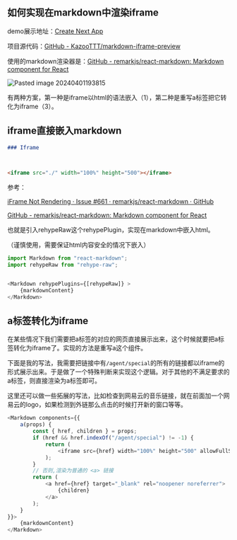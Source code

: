 ## 如何实现在markdown中渲染iframe

demo展示地址：[Create Next App](https://markdown-preview-eosin.vercel.app/demo)

项目源代码：[GitHub - KazooTTT/markdown-iframe-preview](https://github.com/KazooTTT/markdown-iframe-preview/)

使用的markdown渲染器是：[GitHub - remarkjs/react-markdown: Markdown component for React](https://github.com/remarkjs/react-markdown)

![Pasted image 20240401193815](https://pictures.kazoottt.top/2024/04/20240401-99bfb1d8434e94e5b66182ed42bc09b7.png)

有两种方案，第一种是iframe以html的语法嵌入（1），第二种是重写a标签把它转化为iframe（3）。

## iframe直接嵌入markdown

``` markdown
### Iframe

  

<iframe src="./" width="100%" height="500"></iframe>
```

参考：

[iFrame Not Rendering · Issue #661 · remarkjs/react-markdown · GitHub](https://github.com/remarkjs/react-markdown/issues/661)

[GitHub - remarkjs/react-markdown: Markdown component for React](https://github.com/remarkjs/react-markdown?tab=readme-ov-file#appendix-a-html-in-markdown)

也就是引入rehypeRaw这个rehypePlugin，实现在markdown中嵌入html。

（谨慎使用，需要保证html内容安全的情况下嵌入）

``` typescript
import Markdown from "react-markdown";
import rehypeRaw from "rehype-raw";


<Markdown rehypePlugins={[rehypeRaw]} >
	{markdownContent}
</Markdown>
```

## a标签转化为iframe

在某些情况下我们需要把a标签的对应的网页直接展示出来，这个时候就要把a标签转化为iframe了。实现的方法是重写a这个组件。

下面是我的写法，我需要把链接中有`/agent/special`的所有的链接都以iframe的形式展示出来。于是做了一个特殊判断来实现这个逻辑。对于其他的不满足要求的a标签，则直接渲染为a标签即可。

这里还可以做一些拓展的写法，比如检查到网易云的音乐链接，就在前面加一个网易云的logo，如果检测到外链那么点击的时候打开新的窗口等等。

``` typescript 
<Markdown components={{
	a(props) {
		const { href, children } = props;
		if (href && href.indexOf("/agent/special") != -1) {
			return (
				<iframe src={href} width="100%" height="500" allowFullScreen />
			);
		}
		// 否则,渲染为普通的 <a> 链接
		return (
			<a href={href} target="_blank" rel="noopener noreferrer">
				{children}
			</a>
		);
	}
}}>
	{markdownContent}
</Markdown>

```
